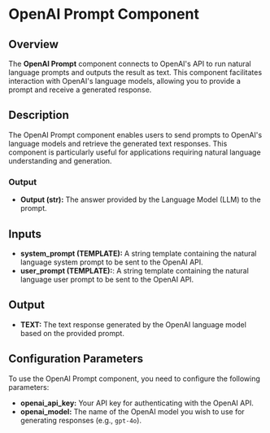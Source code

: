 # OpenAI Prompt Component

## Overview

The **OpenAI Prompt** component connects to OpenAI's API to run natural language prompts and outputs the result as text. This component facilitates interaction with OpenAI's language models, allowing you to provide a prompt and receive a generated response.

## Description

The OpenAI Prompt component enables users to send prompts to OpenAI's language models and retrieve the generated text responses. This component is particularly useful for applications requiring natural language understanding and generation.

### Output

- **Output (str):** The answer provided by the Language Model (LLM) to the prompt.

## Inputs

- **system_prompt (TEMPLATE):** A string template containing the natural language system prompt to be sent to the OpenAI API.
- **user_prompt (TEMPLATE):**: A string template containing the natural language user prompt to be sent to the OpenAI API.

## Output

- **TEXT:** The text response generated by the OpenAI language model based on the provided prompt.

## Configuration Parameters

To use the OpenAI Prompt component, you need to configure the following parameters:

- **openai_api_key:** Your API key for authenticating with the OpenAI API.
- **openai_model:** The name of the OpenAI model you wish to use for generating responses (e.g., `gpt-4o`).
